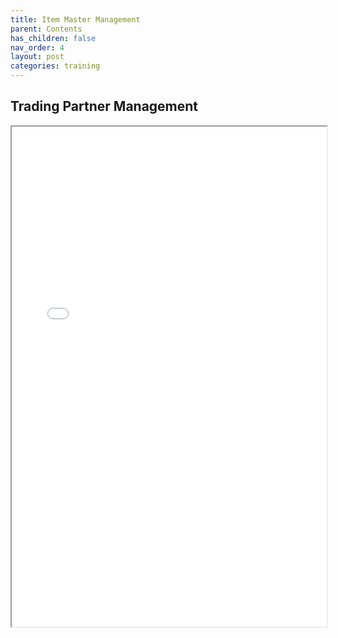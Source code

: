 ```yaml
---
title: Item Master Management
parent: Contents
has_children: false
nav_order: 4
layout: post
categories: training
---
```



## Trading Partner Management

<iframe width="100%" height="800" src="./assets/PETAL - Item Master.pdf">


